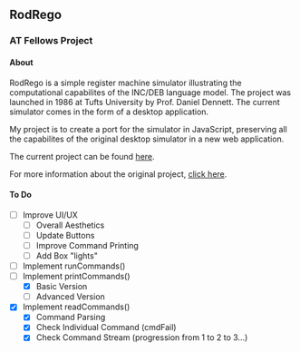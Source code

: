 ## RodRego
### AT Fellows Project

#### About

RodRego is a simple register machine simulator illustrating the computational capabilites of the INC/DEB language model. The project was launched in 1986 at Tufts University by Prof. Daniel Dennett. The current simulator comes in the form of a desktop application. 

My project is to create a port for the simulator in JavaScript, preserving all the capabilites of the original desktop simulator in a new web application.

The current project can be found [here](http://ben-tanen.github.io/RodRego/).

For more information about the original project, [click here](http://sites.tufts.edu/rodrego/).

#### To Do

-[ ] Improve UI/UX
	-[ ] Overall Aesthetics 
	-[ ] Update Buttons
	-[ ] Improve Command Printing
	-[ ] Add Box "lights"
-[ ] Implement runCommands()
-[ ] Implement printCommands()
	-[x] Basic Version
	-[ ] Advanced Version
-[x] Implement readCommands()
	-[x] Command Parsing
	-[x] Check Individual Command (cmdFail)
	-[x] Check Command Stream (progression from 1 to 2 to 3...)
